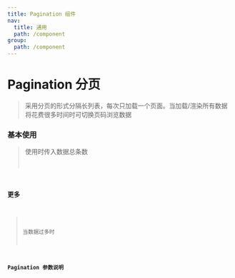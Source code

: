 ```yaml
---
title: Pagination 组件
nav:
  title: 通用
  path: /component
group:
  path: /component
---
```


# Pagination 分页

> 采用分页的形式分隔长列表，每次只加载一个页面。当加载/渲染所有数据将花费很多时间时可切换页码浏览数据

### 基本使用

> 使用时传入数据总条数 <code src="./demo/index1.tsx" />

### 更多

> 当数据过多时 <code src="./demo/index2.tsx" />

### Pagination 参数说明

<API />
